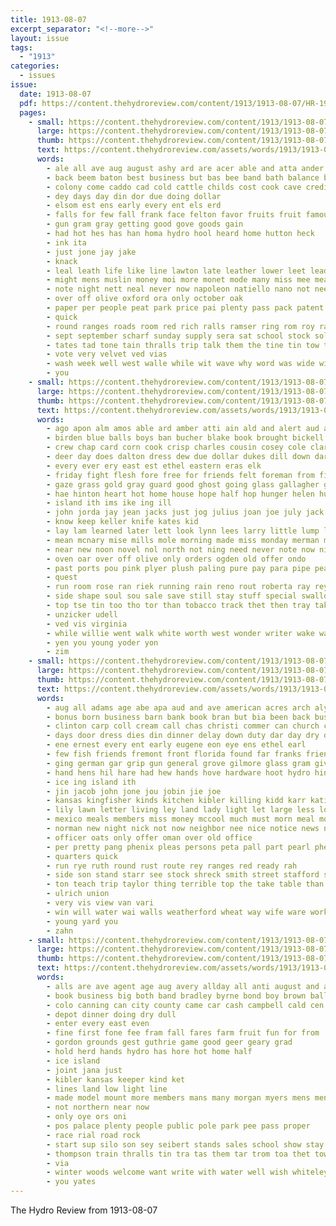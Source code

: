 ```yaml
---
title: 1913-08-07
excerpt_separator: "<!--more-->"
layout: issue
tags:
  - "1913"
categories:
  - issues
issue:
  date: 1913-08-07
  pdf: https://content.thehydroreview.com/content/1913/1913-08-07/HR-1913-08-07.pdf
  pages:
    - small: https://content.thehydroreview.com/content/1913/1913-08-07/small/HR-1913-08-07-01.jpg
      large: https://content.thehydroreview.com/content/1913/1913-08-07/large/HR-1913-08-07-01.jpg
      thumb: https://content.thehydroreview.com/content/1913/1913-08-07/thumbnails/HR-1913-08-07-01.jpg
      text: https://content.thehydroreview.com/assets/words/1913/1913-08-07/HR-1913-08-07-01.txt
      words:
        - ale all ave aug august ashy ard are acer able and atta ander art accord avis
        - back beem baton best business but bas bee band bath balance buy button bot boys bund buen beall bis byer bak barefoot bar bros been board big
        - colony come caddo cad cold cattle childs cost cook cave credit cor city camp county can cast carry che caw
        - dey days day din dor due doing dollar
        - elsom est ens early every ent els erd
        - falls for few fall frank face felton favor fruits fruit famous fanous first fair from finan full fine fail forget
        - gun gram gray getting good gove goods gain
        - had hot hes has han homa hydro hool heard home hutton heck
        - ink ita
        - just jone jay jake
        - knack
        - leal leath life like line lawton late leather lower leet leader last lay levy large
        - might mens muslin money moi more monet mode many miss mee meas mountain music mills must mile made
        - note night nett neal never now napoleon natiello nano not need
        - over off olive oxford ora only october oak
        - paper per people peat park price pai plenty pass pack patent pay pro palmer
        - quick
        - round ranges roads room red rich ralls ramser ring rom roy rand ready randlett
        - sept september scharf sunday supply sera sat school stock solo sell short special swing sill self summer store stellar such sing sale seay shape soprano saving save season stove sui signor seen soon stoves see state
        - tates tad tone tain thralls trip talk them the tine tin tow tie treat tan
        - vote very velvet ved vias
        - wash week well west walle while wit wave why word was wide will with white wass wate work wos weeks wie wife
        - you
    - small: https://content.thehydroreview.com/content/1913/1913-08-07/small/HR-1913-08-07-02.jpg
      large: https://content.thehydroreview.com/content/1913/1913-08-07/large/HR-1913-08-07-02.jpg
      thumb: https://content.thehydroreview.com/content/1913/1913-08-07/thumbnails/HR-1913-08-07-02.jpg
      text: https://content.thehydroreview.com/assets/words/1913/1913-08-07/HR-1913-08-07-02.txt
      words:
        - ago apon alm amos able ard amber atti ain ald and alert aud ath ana adams aim aston are all aly adam
        - birden blue balls boys ban bucher blake book brought bickell beat better bas band brown beats berkeley bacher bring bill bal bice burst been blum burnett bound but bis blood bird buy bone ber brother brandin brightly blacksmith began bacco
        - crew chap card corn cook crisp charles cousin cosey cole clark carolina came culver call city crosswhite chin clays cushion can cal clay credit cant come cheeks cheap creek cedar cata
        - deer day does dalton dress dew due dollar dukes dill down darting days dust daughter durham dillon dies doub dam
        - every ever ery east est ethel eastern eras elk
        - friday fight flesh fore free for friends felt foreman from first fears farm fish foot fatal former fred far fine feo friendly fram fill fant
        - gaze grass gold gray guard good ghost going glass gallagher gregg grace game gabby goes grown grain gone gal
        - hae hinton heart hot home house hope half hop hunger helen human hower homes hil hed hair hopewell her heed hor hempen how heard hin head hudson hydro hand him hands horse hue had hamilton helms has hole hind heger
        - island ith ims ike ing ill
        - john jorda jay jean jacks just jog julius joan joe july jack june jim
        - know keep keller knife kates kid
        - lay lam learned later lett look lynn lees larry little lump liggett logue leaf let late left last lone life like
        - mean mcnary mise mills mole morning made miss monday merman money mound mande maybe mon marks maple moist might menary miller man mccool many means more mary myers may
        - near new noon novel nol north not ning need never note now night name
        - oven oar over off olive only orders ogden old offer ondo
        - past ports pou pink plyer plush paling pure pay para pipe pearl present partner peden piece person pen part pretty place per pain postal par pauls pot pleasure
        - quest
        - run room rose ran riek running rain reno rout roberta ray reynolds rondo rim real rin rest rook race roll ree
        - side shape soul sou sale save still stay stuff special swallow sup saving see speed saturday stack she sack shook sleep say send stover sun singer smoke speaker smith seen sell set said shue sake states saw slow sit short skinner surprise sand shin springs sunday seat seas stone second sunda sin seem
        - top tse tin too tho tor than tobacco track thet then tray taken take taste try terrible train teed talk them tonga takes ton the tennis tell ted till toe
        - unzicker udell
        - ved vis virginia
        - while willie went walk white worth west wonder writer wake wally walkin wife want way winsor wan wells wert with week will wild win wish why weekly well whirl was wort weather
        - yen you young yoder yon
        - zim
    - small: https://content.thehydroreview.com/content/1913/1913-08-07/small/HR-1913-08-07-03.jpg
      large: https://content.thehydroreview.com/content/1913/1913-08-07/large/HR-1913-08-07-03.jpg
      thumb: https://content.thehydroreview.com/content/1913/1913-08-07/thumbnails/HR-1913-08-07-03.jpg
      text: https://content.thehydroreview.com/assets/words/1913/1913-08-07/HR-1913-08-07-03.txt
      words:
        - aug all adams age abe apa aud and ave american acres arch aly arms are ana armstrong alt ade able august
        - bonus born business barn bank book bran but bia been back busi best benscoter both bear brown brother bie butler bring butter burg blackwell beatrice bus baie
        - clinton carp coll cream call chas christi commer can church cody charles carver caddo corn county cooler credit care cunningham came cree carnegie cliff cotton come cordial campbell cases cesar city cold cad
        - days door dress dies din dinner delay down duty dar day dry davenport demmer
        - ene ernest every ent early eugene eon eye ens ethel earl
        - few fish friends fremont front florida found far franks friend for fell fall frank felton fost former fitzpatric flor floor free from fire friday fine first farm fill ford
        - ging german gar grip gun general grove gilmore glass gram given good games gist greeson
        - hand hens hil hare had hew hands hove hardware hoot hydro hinton havel held half hert hettie hay heart house hin hoel henderson hams heard horse him her how hess hickey home herford huss hood has hite
        - ice ing island ith
        - jin jacob john jone jou jobin jie joe
        - kansas kingfisher kinds kitchen kibler killing kidd karr katie
        - lily lawn letter living ley land lady light let large less loa lear loan last ler lass lett lint leroy left lar
        - mexico meals members miss money mccool much must morn meal monday miller main mills merri market monda merit man may made maxwell men mile morning many miles
        - norman new night nick not now neighbor nee nice notice news ner near ning ness ned nye nails
        - officer oats only offer oman over old office
        - per pretty pang phenix pleas persons peta pall part pearl phe pope president patterson pierce place peone people pot piano poor pair pay pleasant public pro plenty
        - quarters quick
        - run rye ruth round rust route rey ranges red ready rah
        - side son stand starr see stock shreck smith street stafford sept song self school sam sund star sims seen sis search sie seed special state stoves stove sunday shoots sed springs saturday service sese she show salt stover shade sister stockton stands soon sharpless sun sand south swing short shorts
        - ton teach trip taylor thing terrible top the take table than town then tom ting thralls tin taken them tur train texas try
        - ulrich union
        - very vis view van vari
        - win will water wai walls weatherford wheat way wife ware work week willand west was write want williams while wood window wright weeks woods wish wyatt word wells winter weather with wint
        - young yard you
        - zahn
    - small: https://content.thehydroreview.com/content/1913/1913-08-07/small/HR-1913-08-07-04.jpg
      large: https://content.thehydroreview.com/content/1913/1913-08-07/large/HR-1913-08-07-04.jpg
      thumb: https://content.thehydroreview.com/content/1913/1913-08-07/thumbnails/HR-1913-08-07-04.jpg
      text: https://content.thehydroreview.com/assets/words/1913/1913-08-07/HR-1913-08-07-04.txt
      words:
        - alls are ave agent age aug avery allday all anti august and ash agar
        - book business big both band bradley byrne bond boy brown ball boys baby been bring bus best basket
        - colo canning can city county came car cash campbell cald cen come cream clyde cot colorado course
        - depot dinner doing dry dull
        - enter every east even
        - fine first fone fee fram fall fares farm fruit fun for from
        - gordon grounds gest guthrie game good geer geary grad
        - hold herd hands hydro has hore hot home half
        - ice island
        - joint jana just
        - kibler kansas keeper kind ket
        - lines land low light line
        - made model mount more members mans many morgan myers mens men music mense manship most
        - not northern near now
        - only oye ors oni
        - pos palace plenty people public pole park pee pass proper
        - race rial road rock
        - start sup silo son sey seibert stands sales school show stay special such sees state shown silos south sayre shade slow second stops sary speak short
        - thompson train thralls tin tra tas them tar trom toa thet towns texas the tour talk
        - via
        - winter woods welcome want write with water well wish whiteley will was work west wood
        - you yates
---
```


The Hydro Review from 1913-08-07

<!--more-->

